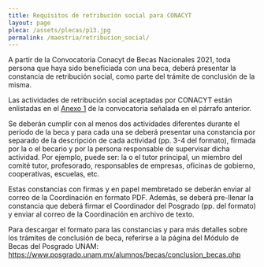 ```yaml
---
title: Requisitos de retribución social para CONACYT
layout: page
pleca: /assets/plecas/p13.jpg
permalink: /maestria/retribucion_social/
---
```


A partir de la Convocatoria Conacyt de Becas Nacionales 2021, toda persona que haya sido beneficiada con una beca, deberá presentar la constancia de 
retribución social, como parte del trámite de conclusión de la misma.

Las actividades de retribución social aceptadas por CONACYT están enlistadas en el [Anexo 1](/assets/docs/anexo_1_actividades_retribucion_social.pdf) de la convocatoria 
señalada en el párrafo anterior.

Se deberán cumplir con al menos dos actividades diferentes durante el periodo de la beca y para cada una se deberá presentar una constancia por separado de la 
descripción de cada actividad (pp. 3-4 del formato), firmada por la o el becario y por la persona responsable de supervisar dicha actividad. Por ejemplo, 
puede ser: la o el tutor principal, un miembro del comité tutor, profesorado, responsables de empresas, oficinas de gobierno, cooperativas, escuelas, etc. 

Estas constancias con firmas y en papel membretado se deberán enviar al correo de la Coordinación en formato PDF.
Además, se deberá pre-llenar la constancia que deberá firmar el Coordinador del Posgrado (pp. del formato) y enviar al correo de la Coordinación en archivo de 
texto.

Para descargar el formato para las constancias y para más detalles sobre los trámites de conclusión de beca, referirse a la página del Módulo de Becas del 
Posgrado UNAM: <https://www.posgrado.unam.mx/alumnos/becas/conclusion_becas.php>
